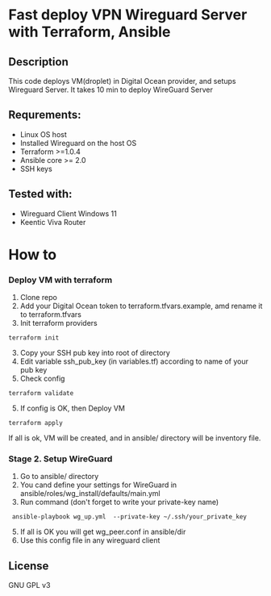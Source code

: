 # Fast deploy VPN Wireguard Server with Terraform, Ansible

## Description

This code  deploys VM(droplet) in Digital Ocean provider, and setups Wireguard Server. It takes 10 min to deploy WireGuard Server


## Requrements:
  - Linux OS host
  - Installed Wireguard on the host OS
  - Terraform >=1.0.4
  - Ansible core >= 2.0
  - SSH keys


## Tested with:
  - Wireguard Client Windows 11
  - Keentic Viva Router


# How to
### Deploy VM with terraform 
1. Clone repo
2. Add your Digital Ocean token to terraform.tfvars.example, amd rename it to terraform.tfvars
2. Init terraform providers
  ```
 terraform init
  ```
3. Copy your SSH pub key into root of directory
4. Edit variable ssh_pub_key (in variables.tf) according to name of your pub key
4. Check config
  ```
 terraform validate
  ```
5. If config is OK, then Deploy VM
```
terraform apply
```
If all is ok, VM will be created, and in ansible/ directory will be inventory file.

### Stage 2. Setup WireGuard

1. Go to ansible/ directory
2. You cand define your settings for WireGuard in ansible/roles/wg_install/defaults/main.yml
4. Run command (don't forget to write your private-key name)

```
 ansible-playbook wg_up.yml  --private-key ~/.ssh/your_private_key  
```
5. If all is OK you will get wg_peer.conf in ansible/dir
6. Use this config file in any wireguard client


## License
GNU GPL v3
